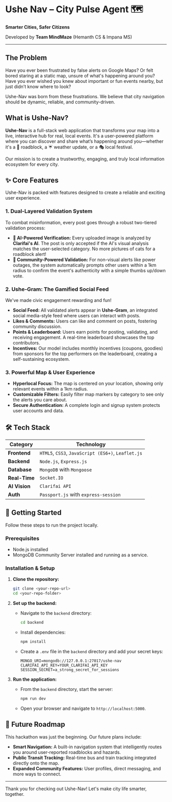 # Ushe Nav – City Pulse Agent 🗺️

**Smarter Cities, Safer Citizens**

Developed by **Team MindMaze** (Hemanth CS & Impana MS)

---

## The Problem

Have you ever been frustrated by false alerts on Google Maps? Or felt bored staring at a static map, unsure of what's happening around you? Have you ever wished you knew about important or fun events nearby, but just didn’t know where to look?

Ushe-Nav was born from these frustrations. We believe that city navigation should be dynamic, reliable, and community-driven.

## What is Ushe-Nav?

**Ushe-Nav** is a full-stack web application that transforms your map into a live, interactive hub for real, local events. It's a user-powered platform where you can discover and share what’s happening around you—whether it's a 🚧 roadblock, a ☔ weather update, or a 🎭 local festival.

Our mission is to create a trustworthy, engaging, and truly local information ecosystem for every city.

## ✨ Core Features

Ushe-Nav is packed with features designed to create a reliable and exciting user experience.

### 1. Dual-Layered Validation System

To combat misinformation, every post goes through a robust two-tiered validation process:

-   **🤖 AI-Powered Verification:** Every uploaded image is analyzed by **Clarifai's AI**. The post is only accepted if the AI's visual analysis matches the user-selected category. No more pictures of cats for a roadblock alert!
-   **👥 Community-Powered Validation:** For non-visual alerts like power outages, the system automatically prompts other users within a 1km radius to confirm the event's authenticity with a simple thumbs up/down vote.

### 2. Ushe-Gram: The Gamified Social Feed

We've made civic engagement rewarding and fun!

-   **Social Feed:** All validated alerts appear in **Ushe-Gram**, an integrated social media-style feed where users can interact with posts.
-   **Likes & Comments:** Users can like and comment on posts, fostering community discussion.
-   **Points & Leaderboard:** Users earn points for posting, validating, and receiving engagement. A real-time leaderboard showcases the top contributors.
-   **Incentives:** Our model includes monthly incentives (coupons, goodies) from sponsors for the top performers on the leaderboard, creating a self-sustaining ecosystem.

### 3. Powerful Map & User Experience

-   **Hyperlocal Focus:** The map is centered on your location, showing only relevant events within a 1km radius.
-   **Customizable Filters:** Easily filter map markers by category to see only the alerts you care about.
-   **Secure Authentication:** A complete login and signup system protects user accounts and data.

## 🛠️ Tech Stack

| Category      | Technology                                                                                                  |
| ------------- | ----------------------------------------------------------------------------------------------------------- |
| **Frontend**  | `HTML5`, `CSS3`, `JavaScript (ES6+)`, `Leaflet.js`                                                          |
| **Backend**   | `Node.js`, `Express.js`                                                                                     |
| **Database**  | `MongoDB` with `Mongoose`                                                                                   |
| **Real-Time** | `Socket.IO`                                                                                                 |
| **AI Vision** | `Clarifai API`                                                                                              |
| **Auth**      | `Passport.js` with `express-session`                                                                        |

## 🚀 Getting Started

Follow these steps to run the project locally.

### Prerequisites

-   Node.js installed
-   MongoDB Community Server installed and running as a service.

### Installation & Setup

1.  **Clone the repository:**
    ```bash
    git clone <your-repo-url>
    cd <your-repo-folder>
    ```

2.  **Set up the backend:**
    -   Navigate to the `backend` directory:
        ```bash
        cd backend
        ```
    -   Install dependencies:
        ```bash
        npm install
        ```
    -   Create a `.env` file in the `backend` directory and add your secret keys:
        ```env
        MONGO_URI=mongodb://127.0.0.1:27017/ushe-nav
        CLARIFAI_API_KEY=YOUR_CLARIFAI_API_KEY
        SESSION_SECRET=a_strong_secret_for_sessions
        ```

3.  **Run the application:**
    -   From the `backend` directory, start the server:
        ```bash
        npm run dev
        ```
    -   Open your browser and navigate to `http://localhost:5000`.

## 🔮 Future Roadmap

This hackathon was just the beginning. Our future plans include:

-   **Smart Navigation:** A built-in navigation system that intelligently routes you around user-reported roadblocks and hazards.
-   **Public Transit Tracking:** Real-time bus and train tracking integrated directly onto the map.
-   **Expanded Community Features:** User profiles, direct messaging, and more ways to connect.

---

Thank you for checking out Ushe-Nav! Let's make city life smarter, together.